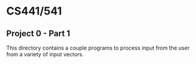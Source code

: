 # CS441/541
## Project 0 - Part 1

This directory contains a couple programs to process input from the user from a variety of input vectors.


